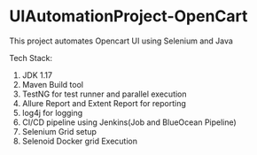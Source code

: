 # UIAutomationProject-OpenCart
This project automates Opencart UI using Selenium and Java

Tech Stack:
1. JDK 1.17
2. Maven Build tool
3. TestNG for test runner and parallel execution
4. Allure Report and Extent Report for reporting
5. log4j for logging
6. CI/CD pipeline using Jenkins(Job and BlueOcean Pipeline)
7. Selenium Grid setup
8. Selenoid Docker grid Execution

